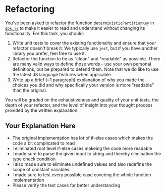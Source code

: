 # Refactoring

You've been asked to refactor the function `deterministicPartitionKey` in [`dpk.js`](dpk.js) to make it easier to read and understand without changing its functionality. For this task, you should:

1. Write unit tests to cover the existing functionality and ensure that your refactor doesn't break it. We typically use `jest`, but if you have another library you prefer, feel free to use it.
2. Refactor the function to be as "clean" and "readable" as possible. There are many valid ways to define those words - use your own personal definitions, but be prepared to defend them. Note that we do like to use the latest JS language features when applicable.
3. Write up a brief (~1 paragraph) explanation of why you made the choices you did and why specifically your version is more "readable" than the original.

You will be graded on the exhaustiveness and quality of your unit tests, the depth of your refactor, and the level of insight into your thought process provided by the written explanation.

## Your Explanation Here
 * The original implementation has lot of if-else cases which makes the code a bit complicated to read 
 * I eliminated root level if-else cases  makeing the code more readable
 * I made sure to parse the given input to string and thereby elimination the type check condition
 * I also made sure to eliminate undefined values and also redefine the scope of constant variables 
 * I made sure to test every possible case covering the whole function implementation
 * Please verify the test cases for better understanding